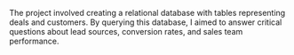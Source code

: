 The project involved creating a relational database with tables representing deals and customers. By querying this database, I aimed to answer critical questions about lead sources, conversion rates, and sales team performance.
